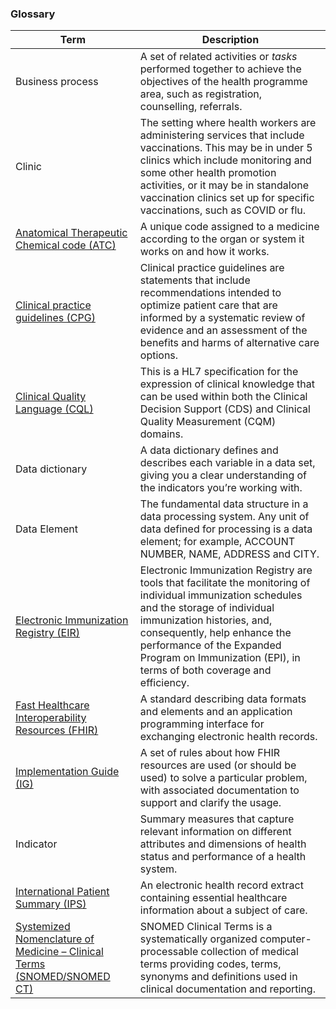 ### Glossary

|Term|Description|
|----|----|
|Business process |A set of related activities or *tasks* performed together to achieve the objectives of the health programme area, such as registration, counselling, referrals.|
|Clinic |The setting where health workers are administering services that include vaccinations. This may be in under 5 clinics which include monitoring and some other health promotion activities, or it may be in standalone vaccination clinics set up for specific vaccinations, such as COVID or flu.|
|[Anatomical Therapeutic Chemical code (ATC)](https://build.fhir.org/ig/HL7/fhir-ips/ValueSet-whoatc-uv-ips.html)|A unique code assigned to a medicine according to the organ or system it works on and how it works.|
|[Clinical practice guidelines (CPG)](http://hl7.org/fhir/uv/cpg/)|Clinical practice guidelines are statements that include recommendations intended to optimize patient care that are informed by a systematic review of evidence and an assessment of the benefits and harms of alternative care options.|
|[Clinical Quality Language (CQL)](https://cql.hl7.org)|This is a HL7 specification for the expression of clinical knowledge that can be used within both the Clinical Decision Support (CDS) and Clinical Quality Measurement (CQM) domains.|
|Data dictionary|A data dictionary defines and describes each variable in a data set, giving you a clear understanding of the indicators you’re working with. |
|Data Element| The fundamental data structure in a data processing system. Any unit of data defined for processing is a data element; for example, ACCOUNT NUMBER, NAME, ADDRESS and CITY. |
|[Electronic Immunization Registry (EIR)](https://build.fhir.org/ig/HL7/fhir-shc-vaccination-ig/)|Electronic Immunization Registry are tools that facilitate the monitoring of individual immunization schedules and the storage of individual immunization histories, and, consequently, help enhance the performance of the Expanded Program on Immunization (EPI), in terms of both coverage and efficiency.|
|[Fast Healthcare Interoperability Resources (FHIR)](https://www.hl7.org/fhir/overview.html)|A standard describing data formats and elements and an application programming interface for exchanging electronic health records.|
|[Implementation Guide (IG)](https://build.fhir.org/implementationguide.html)|A set of rules about how FHIR resources are used (or should be used) to solve a particular problem, with associated documentation to support and clarify the usage.|
|Indicator|Summary measures that capture relevant information on different attributes and dimensions of health status and performance of a health system.|
|[International Patient Summary (IPS)](http://hl7.org/fhir/uv/ips/)|An electronic health record extract containing essential healthcare information about a subject of care.|
|[Systemized Nomenclature of Medicine – Clinical Terms (SNOMED/SNOMED CT)](https://www.hl7.org/fhir/snomedct.html)| SNOMED Clinical Terms is a systematically organized computer-processable collection of medical terms providing codes, terms, synonyms and definitions used in clinical documentation and reporting.|
